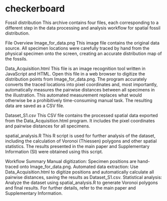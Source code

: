 # checkerboard
Fossil distribution
This archive contains four files, each corresponding to a different step in the data processing and analysis workflow for spatial fossil distribution.

File Overview
Image_for_data.png
This image file contains the original data source. All specimen locations were carefully traced by hand from the physical specimen onto the screen, creating an accurate distribution map of the fossils.

Data_Acquisition.html
This file is an image recognition tool written in JavaScript and HTML. Open this file in a web browser to digitize the distribution points from Image_for_data.png. The program accurately converts the traced locations into pixel coordinates and, most importantly, automatically measures the pairwise distances between all specimens in the illustration. This automated measurement replaces what would otherwise be a prohibitively time-consuming manual task. The resulting data are saved as a CSV file.

Dataset_S1.csv
This CSV file contains the processed spatial data exported from the Data_Acquisition.html program. It includes the pixel coordinates and pairwise distances for all specimens.

spatial_analysis.R
This R script is used for further analysis of the dataset, including the calculation of Voronoi (Thiessen) polygons and other spatial statistics. The results presented in the main paper and Supplementary Information (SI) were obtained using this script.

Workflow Summary
Manual digitization: Specimen positions are hand-traced onto Image_for_data.png.
Automated data extraction: Use Data_Acquisition.html to digitize positions and automatically calculate all pairwise distances, saving the results as Dataset_S1.csv.
Statistical analysis: Analyze the dataset using spatial_analysis.R to generate Voronoi polygons and final results.
For further details, refer to the main paper and Supplementary Information.
